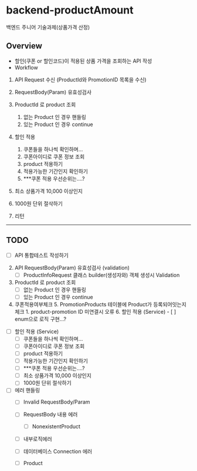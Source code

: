 # backend-productAmount
백엔드 주니어 기술과제(상품가격 산정)

## Overview
- 할인(쿠폰 or 할인코드)이 적용된 상품 가격을 조회하는 API 작성
- Workflow
 
1. API Request 수신 (ProductId와 PromotionID 목록을 수신)
2. RequestBody(Param) 유효성검사
3. ProductId 로 product 조회
   1. 없는 Product 인 경우 핸들링
   2. 있는 Product 인 경우 continue

5. 할인 적용
   1. 쿠폰들을 하나씩 확인하며...
   2. 쿠폰아이디로 쿠폰 정보 조회
   3. product 적용하기
   4. 적용가능한 기간인지 확인하기
   4. ***쿠폰 적용 우선순위는....?
6. 최소 상품가격 10,000 이상인지
7. 1000원 단위 절삭하기
8. 리턴

---------

## TODO

- [ ] API 통합테스트 작성하기 
2. API RequestBody(Param) 유효성검사 (validation)
   - [ ] ProductInfoRequest 클래스 builder(생성자와) 객체 생성시 Validation
3. ProductId 로 product 조회
   - [ ] 없는 Product 인 경우 핸들링
   - [ ] 있는 Product 인 경우 continue
4. 쿠폰적용여부체크
    5. PromotionProducts 테이블에 Product가 등록되어잇는지 체크
       1. product-promotion ID 미연결시 오류
    6. 할인 적용 (Service)
       - [ ] enum으로 로직 구현...?
- [ ] 할인 적용 (Service)
   - [ ] 쿠폰들을 하나씩 확인하며...
   - [ ] 쿠폰아이디로 쿠폰 정보 조회
   - [ ] product 적용하기
   - [ ] 적용가능한 기간인지 확인하기
   - [ ] ***쿠폰 적용 우선순위는....?
   - [ ] 최소 상품가격 10,000 이상인지
   - [ ] 1000원 단위 절삭하기
- [ ] 에러 핸들링
   - [ ] Invalid RequestBody/Param
   - [ ] RequestBody 내용 에러
      - [ ] NonexistentProduct
   - [ ] 내부로직에러
   - [ ] 데이터베이스 Connection 에러
   - [ ] Product

